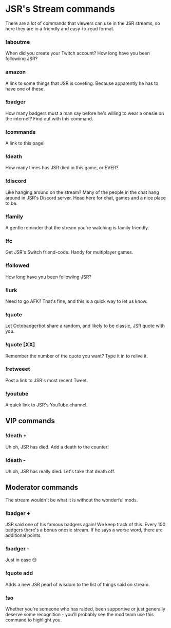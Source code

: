 # JSR's Stream commands
There are a lot of commands that viewers can use in the JSR streams, so here they are in a friendly and easy-to-read format.

### !aboutme
When did you create your Twitch account? How long have you been followiing JSR?

### amazon
A link to some things that JSR is coveting. Because apparently he has to have one of these.

### !badger
How many badgers must a man say before he's willing to wear a onesie on the internet? Find out with this command.

### !commands
A link to this page!

### !death
How many times has JSR died in this game, or EVER?

### !discord
Like hanging around on the stream? Many of the people in the chat hang around in JSR's Discord server. Head here for chat, games and a nice place to be.

### !family
A gentle reminder that the stream you're watching is family friendly.

### !fc
Get JSR's Switch friend-code. Handy for multiplayer games.

### !followed
How long have you been followiing JSR?

### !lurk
Need to go AFK? That's fine, and this is a quick way to let us know.

### !quote
Let Octobadgerbot share a random, and likely to be classic, JSR quote with you.

### !quote [XX]
Remember the number of the quote you want? Type it in to relive it.

### !retweeet
Post a link to JSR's most recent Tweet.

### !youtube
A quick link to JSR's YouTube channel.

## VIP commands

### !death +
Uh oh, JSR has died. Add a death to the counter!

### !death -
Uh oh, JSR has really died. Let's take that death off.

## Moderator commands
The stream wouldn't be what it is without the wonderful mods.

### !badger +
JSR said one of his famous badgers again! We keep track of this. Every 100 badgers there's a bonus onesie stream. If he says a worse word, there are additional points.

### !badger -
Just in case 😏

### !quote add
Adds a new JSR pearl of wisdom to the list of things said on stream.

### !so
Whether you're someone who has raided, been supportive or just generally deserve some recognition - you'll probably see the mod team use this command to highlight you.

